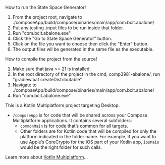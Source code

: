 How to run the State Space Generator!

1. From the project root, navigate to ./composeApp/build/compose/binaries/main/app/com.bcit.abalone/
2. Put any testing .input files to be run inside that folder.
3. Run "com.bcit.abalone.exe"
4. Click the "Go to State Space Generator" button.
5. Click on the file you want to choose then click the "Enter" button.
6. The output files wil be generated in the same file as the executable.

How to compile the project from the source!

1. Make sure that java >= 21 is installed.
2. In the root directory of the project in the cmd, comp3981-abalone/, run "gradlew.bat createDistributable"
3. Navigate to ./composeApp/build/compose/binaries/main/app/com.bcit.abalone/
4. Run "com.bcit.abalone.exe"
   
This is a Kotlin Multiplatform project targeting Desktop.

* `/composeApp` is for code that will be shared across your Compose Multiplatform applications.
  It contains several subfolders:
  - `commonMain` is for code that’s common for all targets.
  - Other folders are for Kotlin code that will be compiled for only the platform indicated in the folder name.
    For example, if you want to use Apple’s CoreCrypto for the iOS part of your Kotlin app,
    `iosMain` would be the right folder for such calls.


Learn more about [Kotlin Multiplatform](https://www.jetbrains.com/help/kotlin-multiplatform-dev/get-started.html)…